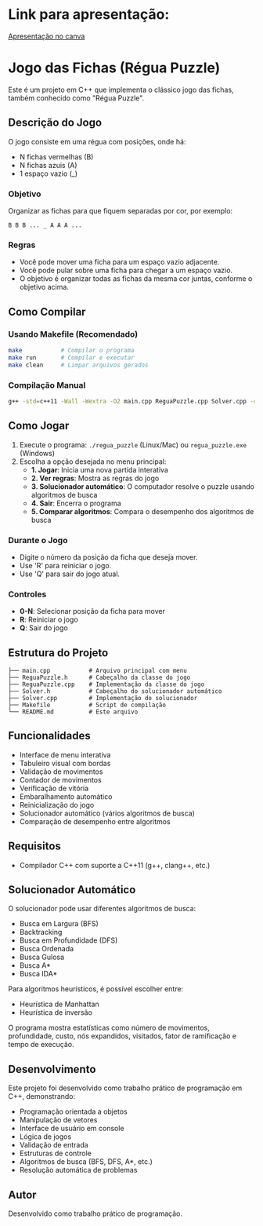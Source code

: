 # Link para apresentação:
[Apresentação no canva](https://www.canva.com/design/DAGvO-rXBN0/GKTnZDvbt7RTkq8Syz443A/edit?utm_content=DAGvO-rXBN0&utm_campaign=designshare&utm_medium=link2&utm_source=sharebutton)

# Jogo das Fichas (Régua Puzzle)

Este é um projeto em C++ que implementa o clássico jogo das fichas, também conhecido como "Régua Puzzle".

## Descrição do Jogo

O jogo consiste em uma régua com posições, onde há:
- N fichas vermelhas (B)
- N fichas azuis (A)
- 1 espaço vazio (_)

### Objetivo
Organizar as fichas para que fiquem separadas por cor, por exemplo:
```
B B B ... _ A A A ...
```

### Regras
- Você pode mover uma ficha para um espaço vazio adjacente.
- Você pode pular sobre uma ficha para chegar a um espaço vazio.
- O objetivo é organizar todas as fichas da mesma cor juntas, conforme o objetivo acima.

## Como Compilar

### Usando Makefile (Recomendado)
```bash
make           # Compilar o programa
make run       # Compilar e executar
make clean     # Limpar arquivos gerados
```

### Compilação Manual
```bash
g++ -std=c++11 -Wall -Wextra -O2 main.cpp ReguaPuzzle.cpp Solver.cpp -o regua_puzzle
```

## Como Jogar

1. Execute o programa: `./regua_puzzle` (Linux/Mac) ou `regua_puzzle.exe` (Windows)
2. Escolha a opção desejada no menu principal:
    - **1. Jogar**: Inicia uma nova partida interativa
    - **2. Ver regras**: Mostra as regras do jogo
    - **3. Solucionador automático**: O computador resolve o puzzle usando algoritmos de busca
    - **4. Sair**: Encerra o programa
    - **5. Comparar algoritmos**: Compara o desempenho dos algoritmos de busca

### Durante o Jogo

- Digite o número da posição da ficha que deseja mover.
- Use 'R' para reiniciar o jogo.
- Use 'Q' para sair do jogo atual.

### Controles
- **0-N**: Selecionar posição da ficha para mover
- **R**: Reiniciar o jogo
- **Q**: Sair do jogo

## Estrutura do Projeto

```
├── main.cpp           # Arquivo principal com menu
├── ReguaPuzzle.h      # Cabeçalho da classe do jogo
├── ReguaPuzzle.cpp    # Implementação da classe do jogo
├── Solver.h           # Cabeçalho do solucionador automático
├── Solver.cpp         # Implementação do solucionador
├── Makefile           # Script de compilação
└── README.md          # Este arquivo
```

## Funcionalidades

- Interface de menu interativa
- Tabuleiro visual com bordas
- Validação de movimentos
- Contador de movimentos
- Verificação de vitória
- Embaralhamento automático
- Reinicialização do jogo
- Solucionador automático (vários algoritmos de busca)
- Comparação de desempenho entre algoritmos

## Requisitos

- Compilador C++ com suporte a C++11 (g++, clang++, etc.)

## Solucionador Automático

O solucionador pode usar diferentes algoritmos de busca:
- Busca em Largura (BFS)
- Backtracking
- Busca em Profundidade (DFS)
- Busca Ordenada
- Busca Gulosa
- Busca A*
- Busca IDA*

Para algoritmos heurísticos, é possível escolher entre:
- Heurística de Manhattan
- Heurística de inversão

O programa mostra estatísticas como número de movimentos, profundidade, custo, nós expandidos, visitados, fator de ramificação e tempo de execução.

## Desenvolvimento

Este projeto foi desenvolvido como trabalho prático de programação em C++, demonstrando:
- Programação orientada a objetos
- Manipulação de vetores
- Interface de usuário em console
- Lógica de jogos
- Validação de entrada
- Estruturas de controle
- Algoritmos de busca (BFS, DFS, A*, etc.)
- Resolução automática de problemas

## Autor

Desenvolvido como trabalho prático de programação.